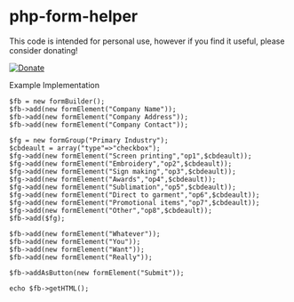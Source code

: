 php-form-helper
===============

This code is intended for personal use, however if you find it useful, please consider donating!

[![Donate](https://www.paypalobjects.com/en_US/i/btn/btn_donate_LG.gif)](https://www.paypal.com/cgi-bin/webscr?cmd=_s-xclick&hosted_button_id=2V9VFPX38V3A2)

Example Implementation
	
	$fb = new formBuilder();
	$fb->add(new formElement("Company Name"));
	$fb->add(new formElement("Company Address"));
	$fb->add(new formElement("Company Contact"));

	$fg = new formGroup("Primary Industry");
	$cbdeault = array("type"=>"checkbox");
	$fg->add(new formElement("Screen printing","op1",$cbdeault));
	$fg->add(new formElement("Embroidery","op2",$cbdeault));
	$fg->add(new formElement("Sign making","op3",$cbdeault));
	$fg->add(new formElement("Awards","op4",$cbdeault));
	$fg->add(new formElement("Sublimation","op5",$cbdeault));
	$fg->add(new formElement("Direct to garment","op6",$cbdeault));
	$fg->add(new formElement("Promotional items","op7",$cbdeault));
	$fg->add(new formElement("Other","op8",$cbdeault));
	$fb->add($fg);

	$fb->add(new formElement("Whatever"));
	$fb->add(new formElement("You"));
	$fb->add(new formElement("Want"));
	$fb->add(new formElement("Really"));

	$fb->addAsButton(new formElement("Submit"));

	echo $fb->getHTML();